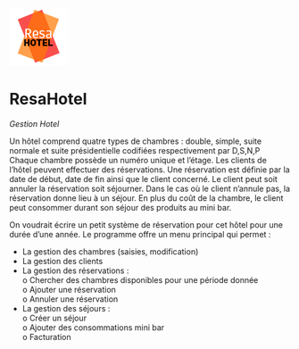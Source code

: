 <img src="resa.png"
     alt="ResaHotel"
     style="width:auto;height:auto;" />
# ResaHotel
<em>Gestion Hotel</em>
 
Un hôtel comprend quatre types de chambres : double, simple, suite normale et suite présidentielle codifiées respectivement par D,S,N,P Chaque chambre possède un numéro unique et l’étage. Les clients de l’hôtel peuvent effectuer des réservations. Une réservation est définie par la date de début, date de fin ainsi que le client concerné.  Le client peut soit annuler la réservation soit séjourner. Dans le cas où le client n’annule pas, la réservation donne lieu à un séjour. En plus du coût de la chambre, le client peut consommer durant son séjour des produits au mini bar. 
 
On voudrait écrire un petit système de réservation pour cet hôtel pour une durée d’une année. Le programme offre un menu principal qui permet : 

- La gestion des chambres (saisies, modification) 
- La gestion des clients   
- La gestion des réservations :  
    o  Chercher des chambres disponibles pour une période donnée  
    o  Ajouter une réservation  
    o  Annuler une réservation 
- La gestion des séjours :</br>
    o Créer un séjour</br>
    o Ajouter des consommations mini bar </br>
    o Facturation</br>
 

